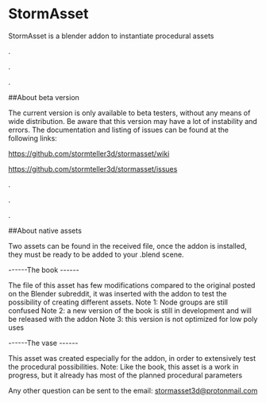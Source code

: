 # StormAsset
StormAsset is a blender addon to instantiate procedural assets

.

.

.


##About beta version

The current version is only available to beta testers, without any means of wide distribution.
Be aware that this version may have a lot of instability and errors.
The documentation and listing of issues can be found at the following links:

https://github.com/stormteller3d/stormasset/wiki

https://github.com/stormteller3d/stormasset/issues

.

.

.

##About native assets

Two assets can be found in the received file, once the addon is installed, they must be ready to be added to your .blend scene.

------The book ------

The file of this asset has few modifications compared to the original posted on the Blender subreddit, it was inserted with the addon to test the possibility of creating different assets.
Note 1: Node groups are still confused
Note 2: a new version of the book is still in development and will be released with the addon
Note 3: this version is not optimized for low poly uses

------The vase ------

This asset was created especially for the addon, in order to extensively test the procedural possibilities.
Note: Like the book, this asset is a work in progress, but it already has most of the planned procedural parameters

Any other question can be sent to the email:
stormasset3d@protonmail.com
